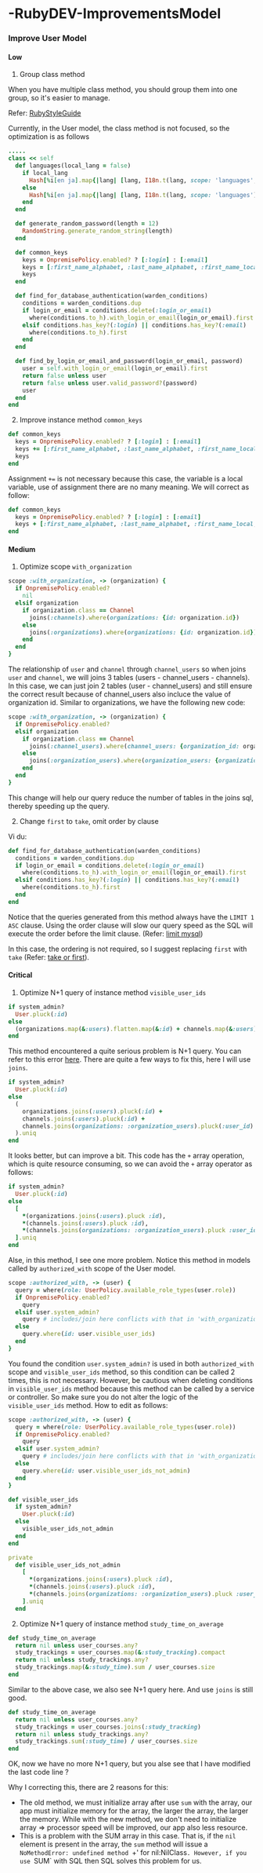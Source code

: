 # -RubyDEV-ImprovementsModel

### Improve User Model

#### Low
1. Group class method

When you have multiple class method, you should group them into one group, so it's easier to manage.

Refer: [RubyStyleGuide](https://github.com/rubocop-hq/ruby-style-guide#def-self-class-methods)

Currently, in the User model, the class method is not focused, so the optimization is as follows

```User.rb
.....
class << self
  def languages(local_lang = false)
    if local_lang
      Hash[%i[en ja].map{|lang| [lang, I18n.t(lang, scope: 'languages', locale: lang)] }]
    else
      Hash[%i[en ja].map{|lang| [lang, I18n.t(lang, scope: 'languages')] }]
    end
  end

  def generate_random_password(length = 12)
    RandomString.generate_random_string(length)
  end

  def common_keys
    keys = OnpremisePolicy.enabled? ? [:login] : [:email]
    keys = [:first_name_alphabet, :last_name_alphabet, :first_name_local, :last_name_local, :language]
    keys
  end

  def find_for_database_authentication(warden_conditions)
    conditions = warden_conditions.dup
    if login_or_email = conditions.delete(:login_or_email)
      where(conditions.to_h).with_login_or_email(login_or_email).first
    elsif conditions.has_key?(:login) || conditions.has_key?(:email)
      where(conditions.to_h).first
    end
  end

  def find_by_login_or_email_and_password(login_or_email, password)
    user = self.with_login_or_email(login_or_email).first
    return false unless user
    return false unless user.valid_password?(password)
    user
  end  
end
```

2. Improve instance method `common_keys`

```User.rb
def common_keys
  keys = OnpremisePolicy.enabled? ? [:login] : [:email]
  keys += [:first_name_alphabet, :last_name_alphabet, :first_name_local, :last_name_local, :language]
  keys
end
```
Assignment `+=` is not necessary because this case, the variable is a local variable, use of assignment there are no many meaning. We will correct as follow:

```User.rb
def common_keys
  keys = OnpremisePolicy.enabled? ? [:login] : [:email]
  keys + [:first_name_alphabet, :last_name_alphabet, :first_name_local, :last_name_local, :language]
end
```

#### Medium
1. Optimize scope `with_organization`

```User.rb
scope :with_organization, -> (organization) {
  if OnpremisePolicy.enabled?
    nil
  elsif organization
    if organization.class == Channel
      joins(:channels).where(organizations: {id: organization.id})
    else
      joins(:organizations).where(organizations: {id: organization.id})
    end
  end
}
```

The relationship of `user` and `channel` through `channel_users` so when joins `user` and `channel`, we will joins 3 tables (users - channel_users - channels).
In this case, we can just join 2 tables (user - channel_users) and still ensure the correct result because of channel_users also incluce the value of organization id.
Similar to organizations, we have the following new code:

```User.rb
scope :with_organization, -> (organization) {
  if OnpremisePolicy.enabled?
  elsif organization
    if organization.class == Channel
      joins(:channel_users).where(channel_users: {organization_id: organization.id})
    else
      joins(:organization_users).where(organization_users: {organization_id: organization.id})
    end
  end
}
```

This change will help our query reduce the number of tables in the joins sql, thereby speeding up the query.

2. Change `first` to `take`, omit order by clause

Vi du:

```User.rb
def find_for_database_authentication(warden_conditions)
  conditions = warden_conditions.dup
  if login_or_email = conditions.delete(:login_or_email)
    where(conditions.to_h).with_login_or_email(login_or_email).first
  elsif conditions.has_key?(:login) || conditions.has_key?(:email)
    where(conditions.to_h).first
  end
end
```

Notice that the queries generated from this method always have the `LIMIT 1 ASC` clause.
Using the order clause will slow our query speed as the SQL will execute the order before the limit clause. (Refer: [limit mysql](https://dev.mysql.com/doc/refman/5.7/en/limit-optimization.html))

In this case, the ordering is not required, so I suggest replacing `first` with `take` (Refer: [take or first](https://stackoverflow.com/questions/18496421/take-vs-first-performance-in-ruby-on-rails)). 

#### Critical

1. Optimize N+1 query of instance method `visible_user_ids`

```User.rb
if system_admin?
  User.pluck(:id)
else
  (organizations.map(&:users).flatten.map(&:id) + channels.map(&:users).flatten.map(&:id) + channels.map(&:organizations).flatten.map(&:users).flatten.map(&:id)).uniq
end
```

This method encountered a quite serious problem is N+1 query. You can refer to this error [here](https://secure.phabricator.com/book/phabcontrib/article/n_plus_one/). There are quite a few ways to fix this, here I will use `joins`.

```User.rb
if system_admin?
  User.pluck(:id)
else
  (
    organizations.joins(:users).pluck(:id) +
    channels.joins(:users).pluck(:id) +
    channels.joins(organizations: :organization_users).pluck(:user_id)
  ).uniq
end
```

It looks better, but can improve a bit. This code has the `+` array operation, which is quite resource consuming, so we can avoid the `+` array operator as follows:

```User.rb
if system_admin?
  User.pluck(:id)
else
  [
    *(organizations.joins(:users).pluck :id),
    *(channels.joins(:users).pluck :id),
    *(channels.joins(organizations: :organization_users).pluck :user_id)
  ].uniq
end
```

Alse, in this method, I see one more problem. Notice this method in models called by `authorized_with` scope of the User model.

```User.rb
scope :authorized_with, -> (user) {
  query = where(role: UserPolicy.available_role_types(user.role))
  if OnpremisePolicy.enabled?
    query
  elsif user.system_admin?
    query # includes/join here conflicts with that in 'with_organization'
  else
    query.where(id: user.visible_user_ids)
  end
}
```

You found the condition `user.system_admin?` is used in both `authorized_with` scope and `visible_user_ids` method, so this condition can be called 2 times, this is not necessary. However, be cautious when deleting conditions in `visible_user_ids` method because this method can be called by a service or controller. So make sure you do not alter the logic of the `visible_user_ids` method. How to edit as follows:

```User.rb
scope :authorized_with, -> (user) {
  query = where(role: UserPolicy.available_role_types(user.role))
  if OnpremisePolicy.enabled?
    query
  elsif user.system_admin?
    query # includes/join here conflicts with that in 'with_organization'
  else
    query.where(id: user.visible_user_ids_not_admin)
  end
}

def visible_user_ids
  if system_admin?
    User.pluck(:id)
  else
    visible_user_ids_not_admin
  end
end

private
  def visible_user_ids_not_admin
    [
      *(organizations.joins(:users).pluck :id),
      *(channels.joins(:users).pluck :id),
      *(channels.joins(organizations: :organization_users).pluck :user_id)
    ].uniq
  end

```

2. Optimize N+1 query of instance method `study_time_on_average`

```User.rb
def study_time_on_average
  return nil unless user_courses.any?
  study_trackings = user_courses.map(&:study_tracking).compact
  return nil unless study_trackings.any?
  study_trackings.map(&:study_time).sum / user_courses.size
end
```

Similar to the above case, we also see N+1 query here. And use `joins` is still good.

```User.rb
def study_time_on_average
  return nil unless user_courses.any?
  study_trackings = user_courses.joins(:study_tracking)
  return nil unless study_trackings.any?
  study_trackings.sum(:study_time) / user_courses.size
end
```

OK, now we have no more N+1 query, but you alse see that I have modified the last code line ?

Why I correcting this, there are 2 reasons for this:

- The old method, we must initialize array after use `sum` with the array, our app must initialize memory for the array, the larger the array, the larger the memory. While with the new method, we don't need to initialize array => processor speed will be improved, our app also less resource.
- This is a problem with the SUM array in this case. That is, if the `nil` element is present in the array, the `sum` method will issue a `NoMethodError: undefined method `+' for nil:NilClass`. However, if you use `SUM` with SQL then SQL solves this problem for us.
